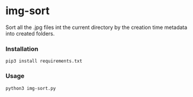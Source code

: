 # img-sort

Sort all the .jpg files int the current directory by the creation time metadata into created folders.


### Installation
```
pip3 install requirements.txt
```

### Usage
```
python3 img-sort.py
```
